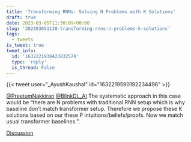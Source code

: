 ```yaml
---
title: 'Transforming RNNs: Solving N Problems with K Solutions'
draft: true
date: 2023-03-05T11:30:09+00:00
slug: '202303051130-transforming-rnns-n-problems-k-solutions'
tags:
  - tweets
is_tweet: true
tweet_info:
  id: '1632221938423832578'
  type: 'reply'
  is_thread: False
---
```




{{< tweet user="_AyushKaushal" id="1632219590192234496" >}}

[@PreetumNakkiran](https://x.com/PreetumNakkiran) [@BlinkDL_AI](https://x.com/BlinkDL_AI) The systematic approach in this case would be “there are N problems with traditional RNN setup  which is why baseline don’t match transformer setup. Therefore we propose these K solutions based on our these P intuitions/beliefs/proofs. Now we match usual transformer baselines.”.

[Discussion](https://x.com/sytelus/status/1632221938423832578)
